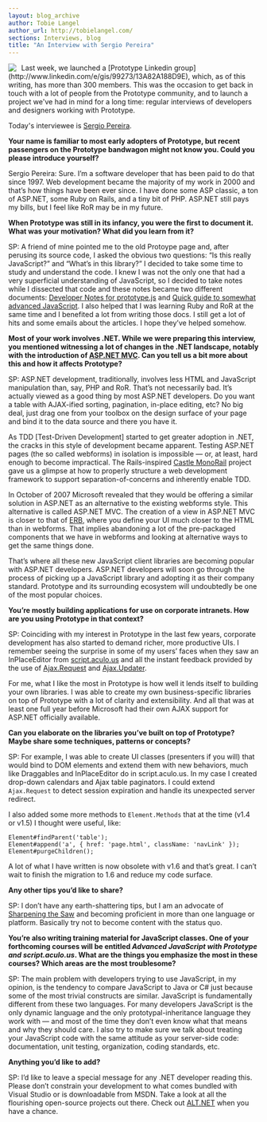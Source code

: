 ```yaml
---
layout: blog_archive
author: Tobie Langel
author_url: http://tobielangel.com/
sections: Interviews, blog
title: "An Interview with Sergio Pereira"
---
```


<img src="http://prototypejs.org/assets/2008/5/11/sergio_small.jpg" style="float: left; margin-right: 10px" />
Last week, we launched a [Prototype Linkedin group](http://www.linkedin.com/e/gis/99273/13A82A188D9E), which, as of this writing, has more than 300 members. This was the occasion to get back in touch with a lot of people from the Prototype community, and to launch a project we've had in mind for a long time: regular interviews of developers and designers working with Prototype.

Today's interviewee is [Sergio Pereira](http://devlicio.us/blogs/sergio_pereira/).

<p class="question"><b>Your name is familiar to most early adopters of Prototype, but recent passengers on the Prototype bandwagon might not know you. Could you please introduce yourself?</b></p>

<p><span class="interviewee">Sergio Pereira:</span> Sure. I&#8217;m a software developer that has been paid to do that since 1997. Web development became the majority of my work in 2000 and that&#8217;s how things have been ever since. I have done some ASP classic, a ton of ASP.NET, some Ruby on Rails, and a tiny bit of PHP. ASP.NET still pays my bills, but I feel like RoR may be in my future.</p>

<p class="question"><b>When Prototype was still in its infancy, you were the first to document it. What was your motivation? What did you learn from it?</b></p>

<p><span class="interviewee">SP:</span> A friend of mine pointed me to the old Protoype page and, after perusing its source code, I asked the obvious two questions: &#8220;Is this really JavaScript?&#8221; and &#8220;What&#8217;s in this library?&#8221; I decided to take some time to study and understand the code. I knew I was not the only one that had a very superficial understanding of JavaScript, so I decided to take notes while I dissected that code and these notes became two different documents: <a href="http://www.sergiopereira.com/articles/prototype131.js.html">Developer Notes for prototype.js</a> and <a href="http://www.sergiopereira.com/articles/advjs.html">Quick guide to somewhat advanced JavaScript</a>. I also helped that I was learning Ruby and RoR at the same time and I benefited a lot from writing those docs. I still get a lot of hits and some emails about the articles. I hope they&#8217;ve helped somehow.</p>

<p class="question"><b>Most of your work involves .NET. While we were preparing this interview, you mentioned witnessing a lot of changes in the .NET landscape, notably with the introduction of <a href="http://www.asp.net/mvc/">ASP.NET MVC</a>. Can you tell us a bit more about this and how it affects Prototype?</b></p>

<p><span class="interviewee">SP:</span> ASP.NET development, traditionally, involves less HTML and JavaScript manipulation than, say, PHP and RoR. That&#8217;s not necessarily bad. It&#8217;s actually viewed as a good thing by most ASP.NET developers. Do you want a table with AJAX-ified sorting, pagination, in-place editing, etc? No big deal, just drag one from your toolbox on the design surface of your page and bind it to the data source and there you have it.</p>

<p>As TDD [Test-Driven Development] started to get greater adoption in .NET, the cracks in this style of development became apparent. Testing ASP.NET pages (the so called webforms) in isolation is impossible — or, at least, hard enough to become impractical. The Rails-inspired <a href="http://www.castleproject.org/monorail/">Castle MonoRail</a> project gave us a glimpse at how to properly structure a web development framework to support separation-of-concerns and inherently enable TDD.</p>

<p>In October of 2007 Microsoft revealed that they would be offering a similar solution in ASP.NET as an alternative to the existing webforms style. This alternative is called ASP.NET MVC. The creation of a view in ASP.NET MVC is closer to that of <a href="http://www.ruby-doc.org/stdlib/libdoc/erb/rdoc/">ERB</a>, where you define your UI much closer to the HTML than in webforms. That implies abandoning a lot of the pre-packaged components that we have in webforms and looking at alternative ways to get the same things done.</p>

<p>That&#8217;s where all these new JavaScript client libraries are becoming popular with ASP.NET developers. ASP.NET developers will soon go through the process of picking up a JavaScript library and adopting it as their company standard. Prototype and its surrounding ecosystem will undoubtedly be one of the most popular choices.</p>

<p class="question"><b>You&#8217;re mostly building applications for use on corporate intranets. How are you using Prototype in that context?</b></p>

<p><span class="interviewee">SP:</span> Coinciding with my interest in Prototype in the last few years, corporate development has also started to demand richer, more productive UIs. I remember seeing the surprise in some of my users&#8217; faces when they saw an InPlaceEditor from <a href="http://script.aculo.us/">script.aculo.us</a> and all the instant feedback provided by the use of <a href="http://www.prototypejs.org/api/ajax/request">Ajax.Request</a> and <a href="http://www.prototypejs.org/api/ajax/updater">Ajax.Updater</a>.</p>

<p>For me, what I like the most in Prototype is how well it lends itself to building your own libraries. I was able to create my own business-specific libraries on top of Prototype with a lot of clarity and extensibility. And all that was at least one full year before Microsoft had their own AJAX support for ASP.NET officially available.</p>

<p class="question"><b>Can you elaborate on the libraries you&#8217;ve built on top of Prototype? Maybe share some techniques, patterns or concepts?</b></p>

<p><span class="interviewee">SP:</span> For example, I was able to create UI classes (presenters if you will) that would bind to DOM elements and extend them with new behaviors, much like Draggables and InPlaceEditor do in script.aculo.us. In my case I created drop-down calendars and Ajax table paginators. I could extend <code>Ajax.Request</code> to detect session expiration and handle its unexpected server redirect.</p>

<p>I also added some more methods to <code>Element.Methods</code> that at the time (v1.4 or v1.5) I thought were useful, like:</p>

    Element#findParent('table');
    Element#append('a', { href: 'page.html', className: 'navLink' });
    Element#purgeChildren();

<p>A lot of what I have written is now obsolete with v1.6 and that&#8217;s great. I can&#8217;t wait to finish the migration to 1.6 and reduce my code surface.</p>

<p class="question"><b>Any other tips you&#8217;d like to share?</b></p>

<p><span class="interviewee">SP:</span> I don&#8217;t have any earth-shattering tips, but I am an advocate of <a href="http://c2.com/cgi/wiki?SharpenTheSaw">Sharpening the Saw</a> and becoming proficient in more than one language or platform. Basically try not to become content with the status quo.</p>

<p class="question"><b>You&#8217;re also writing training material for JavaScript classes. One of your forthcoming courses will be entitled <cite>Advanced JavaScript with Prototype and script.aculo.us</cite>. What are the things you emphasize the most in these courses? Which areas are the most troublesome?</b></p>

<p><span class="interviewee">SP:</span> The main problem with developers trying to use JavaScript, in my opinion, is the tendency to compare JavaScript to Java or C# just because some of the most trivial constructs are similar. JavaScript is fundamentally different from these two languages. For many developers JavaScript is the only dynamic language and the only prototypal-inheritance language they work with — and most of the time they don&#8217;t even know what that means and why they should care. I also try to make sure we talk about treating your JavaScript code with the same attitude as your server-side code: documentation, unit testing, organization, coding standards, etc.</p>

<p class="question"><b>Anything you&#8217;d like to add?</b></p>

<p><span class="interviewee">SP:</span> I&#8217;d like to leave a special message for any .NET developer reading this. Please don&#8217;t constrain your development to what comes bundled with Visual Studio or is downloadable from MSDN. Take a look at all the flourishing open-source projects out there. Check out <a href="http://altnetpedia.com/">ALT.NET</a> when you have a chance.</p>



